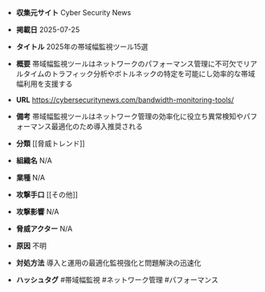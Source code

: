 - **収集元サイト**
Cyber Security News

- **掲載日**
2025-07-25

- **タイトル**
2025年の帯域幅監視ツール15選

- **概要**
帯域幅監視ツールはネットワークのパフォーマンス管理に不可欠でリアルタイムのトラフィック分析やボトルネックの特定を可能にし効率的な帯域幅利用を支援する

- **URL**
https://cybersecuritynews.com/bandwidth-monitoring-tools/

- **備考**
帯域幅監視ツールはネットワーク管理の効率化に役立ち異常検知やパフォーマンス最適化のため導入推奨される

- **分類**
[[脅威トレンド]]

- **組織名**
N/A

- **業種**
N/A

- **攻撃手口**
[[その他]]

- **攻撃影響**
N/A

- **脅威アクター**
N/A

- **原因**
不明

- **対処方法**
導入と運用の最適化監視強化と問題解決の迅速化

- **ハッシュタグ**
#帯域幅監視 #ネットワーク管理 #パフォーマンス
